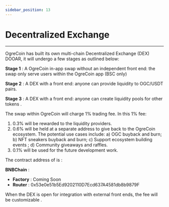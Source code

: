 ```yaml
---
sidebar_position: 13
---
```



# Decentralized Exchange

***

OgreCoin has built its own multi-chain Decentralized Exchange (DEX) DOOAR, it will undergo a few stages as outlined below:

**Stage 1** : A OgreCoin in-app swap without an independent front end: the swap only serve users within the OgreCoin app (BSC only)

**Stage 2** : A DEX with a front end: anyone can provide liquidity to OGC/USDT pairs.

**Stage 3** : A DEX with a front end: anyone can create liquidity pools for other tokens .

The swap within OgreCoin will charge 1% trading fee. In this 1% fee: 

1. 0.3% will be rewarded to the liquidity providers.
2. 0.6% will be held at a separate address to give back to the OgreCoin ecosystem. The potential use cases include: a) OGC buyback and burn; b) NFT sneakers buyback and burn; c) Support ecosystem building events ; d) Community giveaways and raffles.
3. 0.1% will be used for the future development work. 

The contract address of is :

**BNBChain** : 

* **Factory** : Coming Soon 
* **Router** : 0x53e0e51b5Ed9202110D7Ecd637A4581db8b9879F

When the DEX is open for integration with external front ends, the fee will be customizable .
